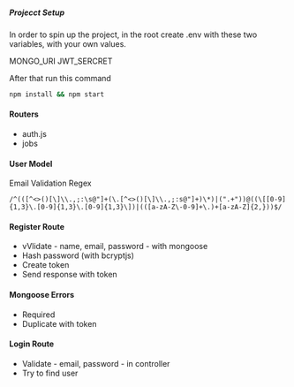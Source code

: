##### Projecct Setup

In order to spin up the project, in the root create .env with these two variables, with your own values.

MONGO_URI
JWT_SERCRET

After that run this command


``` bash
npm install && npm start
```

#### Routers

- auth.js
- jobs

#### User Model

Email Validation Regex

```regex
/^(([^<>()[\]\\.,;:\s@"]+(\.[^<>()[\]\\.,;:s@"]+)\*)|(".+"))@((\[[0-9]{1,3}\.[0-9]{1,3}\.[0-9]{1,3}\])|(([a-zA-Z\-0-9]+\.)+[a-zA-Z]{2,}))$/
```

#### Register Route 
- vVlidate - name, email, password - with mongoose
- Hash password (with bcryptjs)
- Create token
- Send response with token

#### Mongoose Errors

- Required
- Duplicate with token

#### Login Route

- Validate - email, password - in controller
- Try to find user